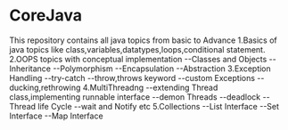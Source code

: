 # CoreJava
This repository contains all java topics from basic to Advance
1.Basics of java topics like class,variables,datatypes,loops,conditional statement.
2.OOPS topics with conceptual implementation
--Classes and Objects
--Inheritance
--Polymorphism
--Encapsulation
--Abstraction
3.Exception Handling
--try-catch
--throw,throws keyword
--custom Exceptions
--ducking,rethrowing
4.MultiThreadng
--extending Thread class,implementing runnable interface
--demon Threads
--deadlock
--Thread life Cycle
--wait and Notify etc
5.Collections
--List Interface
--Set Interface
--Map Interface



